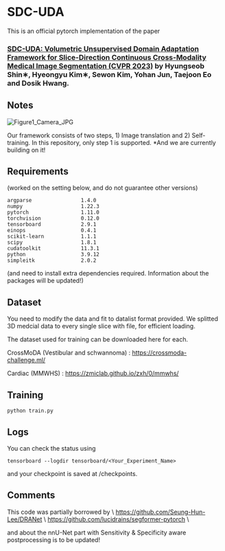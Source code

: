 # SDC-UDA

This is an official pytorch implementation of the  paper 

### [SDC-UDA: Volumetric Unsupervised Domain Adaptation Framework for Slice-Direction Continuous Cross-Modality Medical Image Segmentation (CVPR 2023)](https://openaccess.thecvf.com/content/CVPR2023/papers/Shin_SDC-UDA_Volumetric_Unsupervised_Domain_Adaptation_Framework_for_Slice-Direction_Continuous_Cross-Modality_CVPR_2023_paper.pdf) by Hyungseob Shin∗, Hyeongyu Kim∗, Sewon Kim, Yohan Jun, Taejoon Eo and Dosik Hwang.
 

## Notes
![Figure1_Camera_JPG](https://github.com/hyeongyu-kim/SDC-UDA/assets/77005104/af5da0a7-c72a-41a2-aded-44bb7df45ed9)

Our framework consists of two steps, 1) Image translation and 2) Self-training. In this repository, only step 1 is supported. 
*And we are currently building on it!

## Requirements

(worked on the setting below, and do not guarantee other versions)
```
argparse                1.4.0
numpy                   1.22.3
pytorch                 1.11.0
torchvision             0.12.0
tensorboard             2.9.1
einops                  0.4.1
scikit-learn            1.1.1
scipy                   1.8.1
cudatoolkit             11.3.1
python                  3.9.12
simpleitk               2.0.2
```
(and need to install extra dependencies required.
Information about the packages will be updated!)


## Dataset

You need to modify the data and fit to datalist format provided. We splitted 3D medcial data to every single slice with file, for efficient loading.

The dataset used for training can be downloaded here for each.

CrossMoDA (Vestibular and schwannoma) : https://crossmoda-challenge.ml/

Cardiac (MMWHS) : https://zmiclab.github.io/zxh/0/mmwhs/

## Training

```
python train.py
```

## Logs

You can check the status using 

```
tensorboard --logdir tensorboard/<Your_Experiment_Name>
```

and your checkpoint is saved at /checkpoints.

## Comments

This code was partially borrowed by \\
https://github.com/Seung-Hun-Lee/DRANet  \\
https://github.com/lucidrains/segformer-pytorch \\

and about the nnU-Net part with Sensitivity & Specificity aware postprocessing is to be updated!
